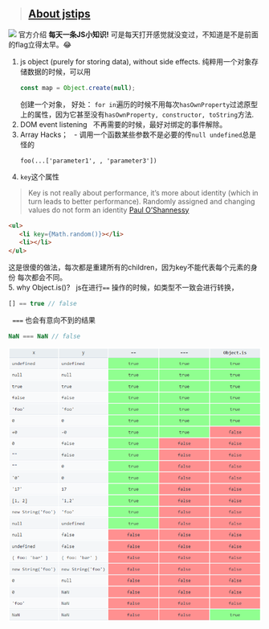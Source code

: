 > ## [About jstips](http://www.jstips.co/)
![](http://www.jstips.co/assets/images/jstips-animation.gif)
官方介绍 __每天一条JS小知识!__ 可是每天打开感觉就没变过，不知道是不是前面的flag立得太早。😂
1. js object (purely for storing data), without side effects.
   纯粹用一个对象存储数据的时候，可以用
   ```js
   const map = Object.create(null);
   ```
   创建一个对象，
   好处：
   `for in`遍历的时候不用每次`hasOwnProperty`过滤原型上的属性，因为它甚至没有`hasOwnProperty, constructor, toString`方法.
2. DOM event listening
   不再需要的时候，最好对绑定的事件解除。
3. Array Hacks；
   - 调用一个函数某些参数不是必要的传`null undefined`总是怪的
   ```
   foo(...['parameter1', , 'parameter3'])
   ```
4. `key`这个属性
> Key is not really about performance, it’s more about identity (which in turn leads to better performance). Randomly assigned and changing values do not form an identity [Paul O’Shannessy](https://github.com/facebook/react/issues/1342#issuecomment-39230939)<br/>
```html
<ul>
   <li key={Math.random()}></li>
   <li></li>
</ul>
```
这是很傻的做法，每次都是重建所有的children，因为key不能代表每个元素的身份 每次都会不同。   
5. why Object.is()?
   js在进行`==` 操作的时候，如类型不一致会进行转换，
   ```js
   [] == true // false
   ```
   `===` 也会有意向不到的结果
   ```js
   NaN === NaN // false
   ```
   ![](../images/Object_is_cmp.png)
